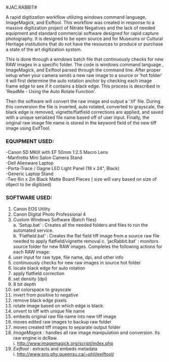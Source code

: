 #JAC.RABBIT#

A rapid digitization workflow utilizing windows command language, ImageMagick, and Exiftool. This workflow was created in response to a massive digitization project of Nitrate Negatives and the lack of needed equipment and standard commercial software designed for rapid capture photography. It is designed to be open source and for Museums or Cultural Heritage institutions that do not have the resources to produce or purchase a state of the art digitization system.

This is done through a windows batch file that continuously checks for new RAW images in a specific folder. The code is windows command language , ImageMagick, and Exiftool parsed through the command line. After proper setup when your camera sends a new raw image to a source or ‘hot folder’ it will first determine the auto rotation anchor by checking each image frame edge to see if it contains a black edge. This process is described in 'ReadMe - Using the Auto Rotate Function'. 

Then the software will convert the raw image and output a ‘.tif’ file. During this conversion the file is inverted, auto rotated, converted to grayscale, the black edge is removed, vignette/flatfield corrections are applied, and  saved with a unique serialized file name based off of user input. Finally, the original raw image file name is stored in the keyword field of the new tiff image using ExifTool.


### EQUIPMENT USED:

-Canon 5D MKIII with EF 50mm 1:2.5 Macro Lens  
-Manfrotto Mini Salon Camera Stand  
-Dell Alienware Laptop  
-Porta-Trace / Gagne LED Light Panel (18 x 24", Black)   
-Generic Laptop Stand  
-Two 6in x 2in Black Matte Board Pieces ( size will vary based on size of object to be digitized)  


### SOFTWARE USED:  

1. Canon EOS Utility    
2. Canon Digital Photo Professional 4    
3. Custom Windows Software (Batch files)    
a. ‘Setup.bat’ : Creates all the needed folders and files to run the automated service.    
b. ‘Flatfield.bat’ : Creates the flat field tiff image from a source raw file needed to apply flatfield/vignette removal  c. ‘jacRabbit.bat’ : monitors source folder for new RAW images. Completes the following actions for each RAW image:  
 1. user input for raw type, file name, dpi, and other info  
 2. continuously checks for new raw images in source hot folder  
 3. locate black edge for auto rotation  
 4. apply flatfield correction  
 5. set density (dpi)    
 6. 8 bit depth  
 7. set colorspace to grayscale  
 8. invert from positive to negative   
 9. remove black edge pixels  
 10. rotate image based on which edge is black.  
 11. onvert to tiff with unique file name  
 12. embeds original raw file name into new tiff image  
 13. moves edited raw images to backup raw folder  
 14. moves created tiff images to separate output folder  
4. _ImageMagick_ : handles all raw image manipulation and conversion. Its raw engine is dcRaw.  
     i. <http://www.imagemagick.org/script/index.php> 
5. _Exiftool_ : extracts and embeds metadata  
     i. <http://www.sno.phy.queensu.ca/~phil/exiftool/> 


